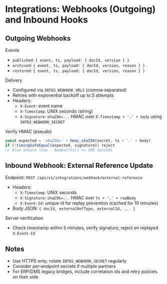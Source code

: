 # Integrations: Webhooks (Outgoing) and Inbound Hooks

## Outgoing Webhooks

Events
- `published`: `{ event, ts, payload: { docId, version } }`
- `archived`: `{ event, ts, payload: { docId, version, reason } }`
- `restored`: `{ event, ts, payload: { docId, version, reason } }`

Delivery
- Configured via `INTEG_WEBHOOK_URLS` (comma‑separated)
- Retries with exponential backoff up to 5 attempts
- Headers:
  - `X-Event`: event name
  - `X-Timestamp`: UNIX seconds (string)
  - `X-Signature`: `sha256=...` HMAC over `X-Timestamp + '.' + body` using `INTEG_WEBHOOK_SECRET`

Verify HMAC (pseudo)
```js
const expected = 'sha256=' + hmac_sha256(secret, ts + '.' + body)
if (!timingSafeEqual(expected, signature)) reject
// Also ensure |now - Number(ts)| <= 300 seconds
```

## Inbound Webhook: External Reference Update

Endpoint: `POST /api/v1/integrations/webhook/external-reference`
- Headers:
  - `X-Timestamp`: UNIX seconds
  - `X-Signature`: `sha256=...` HMAC over `ts + '.' + rawBody`
  - `X-Event-Id`: unique id for replay prevention (cached for 10 minutes)
- Body JSON: `{ docId, externalRefType, externalId, ... }`

Server verification
- Check timestamp within 5 minutes, verify signature, reject on replayed `X-Event-Id`

## Notes
- Use HTTPS only; rotate `INTEG_WEBHOOK_SECRET` regularly
- Consider per‑endpoint secrets if multiple partners
- For ERP/DMS legacy bridges, include correlation ids and retry policies on their side

